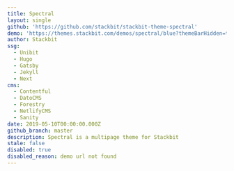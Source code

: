 ```yaml
---
title: Spectral
layout: single
github: 'https://github.com/stackbit/stackbit-theme-spectral'
demo: 'https://themes.stackbit.com/demos/spectral/blue?themeBarHidden=true'
author: Stackbit
ssg:
  - Unibit
  - Hugo
  - Gatsby
  - Jekyll
  - Next
cms:
  - Contentful
  - DatoCMS
  - Forestry
  - NetlifyCMS
  - Sanity
date: 2019-05-10T00:00:00.000Z
github_branch: master
description: Spectral is a multipage theme for Stackbit
stale: false
disabled: true
disabled_reason: demo url not found
---
```

